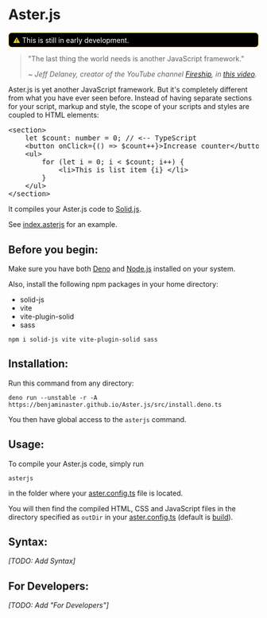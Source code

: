 
<!-- 
	IMPORTANT:
	Do not auto-format this file!
	The Markdown formatter of VSCode completely screws up this file
	and does stupid things like replacing a &quot; with a ".
-->

# Aster.js

<p style="color:white; background:black; border:1px solid gold; border-radius: .5em; padding: .4em .6em">
<span style="color:gold">⚠</span> This is still in early
development.
</p>

> "The last thing the world needs is another JavaScript framework."
>
> <i> ~ Jeff Delaney, creator of the YouTube channel
> [Fireship](https://www.youtube.com/Fireship), in
> [this video](https://www.youtube.com/watch?v=cuHDQhDhvPE&t=1m15s). </i>

Aster.js is yet another JavaScript framework. But it's completely different from
what you have ever seen before. Instead of having separate sections for your
script, markup and style, the scope of your scripts and styles are coupled to
HTML elements:


<pre style="tab-size:4; font-family:Consolas,monospace">
&lt;section&gt;
	let $count: number = 0; // &lt;-- TypeScript
	&lt;button onClick={() =&gt; $count++}>Increase counter&lt;/button&gt;
	&lt;ul&gt;
		for (let i = 0; i &lt; $count; i++) {
			&lt;li&gt;This is list item {i} &lt;/li&gt;
		}
	&lt;/ul&gt;
&lt;/section&gt;
</pre>

It compiles your Aster.js code to [Solid.js](https://github.com/solidjs/solid).

See [index.asterjs](./example/index.asterjs) for an example.

## Before you begin:

Make sure you have both [Deno](https://deno.land) and [Node.js](https://nodejs.org) installed on your system.

Also, install the following npm packages in your home directory:

- solid-js
- vite
- vite-plugin-solid
- sass

```shell
npm i solid-js vite vite-plugin-solid sass
```

## Installation:

Run this command from any directory:

```shell
deno run --unstable -r -A https://benjaminaster.github.io/Aster.js/src/install.deno.ts
```

You then have global access to the `asterjs` command.

## Usage:

To compile your Aster.js code, simply run

```shell
asterjs
```
in the folder where your [aster.config.ts](./example/aster.config.ts) file is located.

You will then find the compiled HTML, CSS and JavaScript files in the directory specified as `outDir` in your [aster.config.ts](./example/aster.config.ts) (default is [build](./build/)).

## Syntax:

_[TODO: Add Syntax]_

## For Developers:

_[TODO: Add "For Developers"]_

